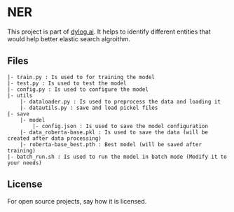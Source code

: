 # NER

This project is part of [dylog.ai](https://www.dylog.ai/). It helps to identify different entities that would help better elastic search algroithm.

## Files
```
|- train.py : Is used to for training the model
|- test.py : Is used to test the model
|- config.py : Is used to configure the model
|- utils
    |- dataloader.py : Is used to preprocess the data and loading it
    |- datautils.py : save and load pickel files
|- save
    |- model 
        |- config.json : Is used to save the model configuration
    |- data_roberta-base.pkl : Is used to save the data (will be created after data processing)
    |- roberta-base_best.pth : Best model (will be saved after training)
|- batch_run.sh : Is used to run the model in batch mode (Modify it to your needs)
```

## License
For open source projects, say how it is licensed.